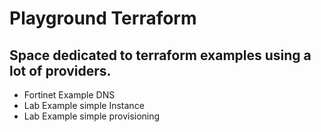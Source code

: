 # Playground Terraform

## Space dedicated to terraform examples using a lot of providers.

* Fortinet Example DNS
* Lab Example simple Instance
* Lab Example simple provisioning